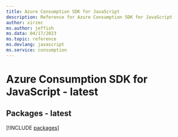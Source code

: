 ```yaml
---
title: Azure Consumption SDK for JavaScript
description: Reference for Azure Consumption SDK for JavaScript
author: xirzec
ms.author: jeffish
ms.data: 04/17/2023
ms.topic: reference
ms.devlang: javascript
ms.service: consumption
---
```

# Azure Consumption SDK for JavaScript - latest
## Packages - latest
[!INCLUDE [packages](consumption-index.md)]